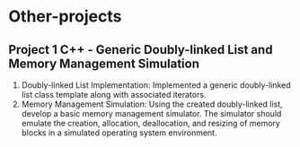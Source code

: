 # Other-projects
## Project 1 C++ - Generic Doubly-linked List and Memory Management Simulation
1. Doubly-linked List Implementation: Implemented a generic doubly-linked list class template along with associated iterators.  
2. Memory Management Simulation: Using the created doubly-linked list, develop a basic memory management simulator. The simulator should emulate the creation, allocation, deallocation, and resizing of memory blocks in a simulated operating system environment.  
